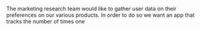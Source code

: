 The marketing research team would like to gather user data on their preferences on our various products.
In order to do so we want an app that tracks the number of times one  